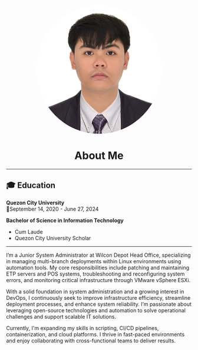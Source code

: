 <div style="text-align: center;">

<img src="assets/images/image.jpg" alt="Image 1" style="border-radius: 50%; width: 340px; height: 350px;" /><br/>

</div>
<h1 style="text-align: center;"> About Me </h1>

---

## 🎓 Education

**Quezon City University**  
📅September 14, 2020 - June 27, 2024

**Bachelor of Science in Information Technology**

- Cum Laude
- Quezon City University Scholar

---

I’m a Junior System Administrator at Wilcon Depot Head Office, specializing in managing multi-branch deployments within Linux environments using automation tools. My core responsibilities include patching and maintaining ETP servers and POS systems, troubleshooting and reconfiguring system errors, and monitoring critical infrastructure through VMware vSphere ESXi.

With a solid foundation in system administration and a growing interest in DevOps, I continuously seek to improve infrastructure efficiency, streamline deployment processes, and enhance system reliability. I’m passionate about leveraging open-source technologies and automation to solve operational challenges and support scalable IT solutions.

Currently, I'm expanding my skills in scripting, CI/CD pipelines, containerization, and cloud platforms. I thrive in fast-paced environments and enjoy collaborating with cross-functional teams to deliver results.
